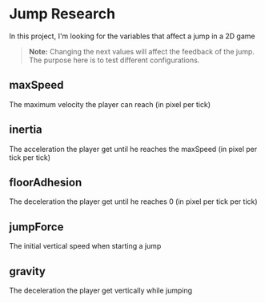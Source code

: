 # Jump Research
In this project, I'm looking for the variables that affect a jump in a 2D game

> **Note:** Changing the next values will affect the feedback of the jump. The purpose here is to test different configurations.

## maxSpeed
The maximum velocity the player can reach (in pixel per tick)
## inertia
The acceleration the player get until he reaches the maxSpeed (in pixel per tick per tick)
## floorAdhesion
The deceleration the player get until he reaches 0 (in pixel per tick per tick)
## jumpForce
The initial vertical speed when starting a jump
## gravity
The deceleration the player get vertically while jumping